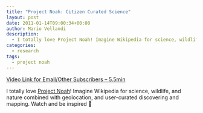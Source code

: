 ```yaml
---
title: "Project Noah: Citizen Curated Science"
layout: post
date: 2011-01-14T09:00:34+00:00
author: Mario Vellandi
description:
  - I totally love Project Noah! Imagine Wikipedia for science, wildlife, and nature combined with geolocation, and user-curated discovering and mapping
categories:
  - research
tags:
  - project noah
---
```

[Video Link for Email/Other Subscribers &#8211; 5.5min](http://www.vimeo.com/16257781)

I totally love [Project Noah](http://www.networkedorganisms.com/)! Imagine Wikipedia for science, wildlife, and nature combined with geolocation, and user-curated discovering and mapping. Watch and be inspired 🙂
